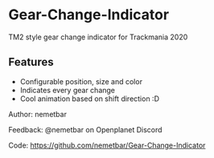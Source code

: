 # Gear-Change-Indicator

TM2 style gear change indicator for Trackmania 2020

## Features

- Configurable position, size and color
- Indicates every gear change
- Cool animation based on shift direction :D

Author: nemetbar

Feedback: @nemetbar on Openplanet Discord

Code: https://github.com/nemetbar/Gear-Change-Indicator
